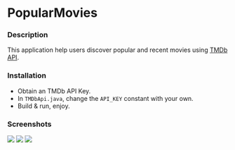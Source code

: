 # PopularMovies

### Description
This application help users discover popular and recent movies using [TMDb API](https://www.themoviedb.org/documentation/api).

### Installation
- Obtain an TMDb API Key.
- In `TMDbApi.java`, change the `API_KEY` constant with your own.
- Build & run, enjoy.

### Screenshots
<img src="https://github.com/vanyaland/Popular-Movies/blob/master/res/popular-movies.png">
<img src="https://github.com/vanyaland/Popular-Movies/blob/master/res/top-rated-movies.png">
<img src="https://github.com/vanyaland/Popular-Movies/blob/master/res/movie-detail.png">
